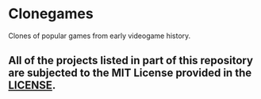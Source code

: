 # Clonegames
Clones of popular games from early videogame history.

## All of the projects listed in part of this repository are subjected to the MIT License provided in the [LICENSE](https://github.com/Zank613/clonegames/blob/main/LICENSE).
